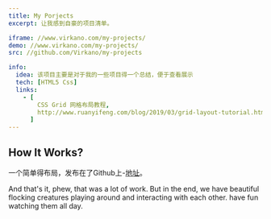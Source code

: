 ```yaml
---
title: My Porjects
excerpt: 让我感到自豪的项目清单。

iframe: //www.virkano.com/my-projects/
demo: //www.virkano.com/my-projects/
src: //github.com/Virkano/my-projects

info:
  idea: 该项目主要是对于我的一些项目得一个总结，便于查看展示
  tech: [HTML5 Css]
  links:
    - [
        CSS Grid 网格布局教程,
        http://www.ruanyifeng.com/blog/2019/03/grid-layout-tutorial.html,
      ]
---
```


## How It Works?

一个简单得布局，发布在了Github上-[地址](https://github.com/Virkano/my-projects)。



And that's it, phew, that was a lot of work. But in the end, we have beautiful flocking creatures playing around and interacting with each other. have fun watching them all day.